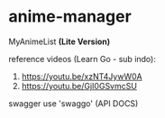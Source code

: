 # anime-manager

MyAnimeList __(Lite Version)__

reference videos (Learn Go - sub indo):
1. https://youtu.be/xzNT4JywW0A
2. https://youtu.be/GjI0GSvmcSU

swagger use 'swaggo' (API DOCS)